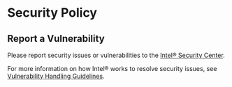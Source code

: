 # Security Policy

## Report a Vulnerability

Please report security issues or vulnerabilities to the
[Intel® Security Center].

For more information on how Intel® works to resolve security issues, see
[Vulnerability Handling Guidelines].

[intel® security center]: https://www.intel.com/content/www/us/en/security-center/default.html
[vulnerability handling guidelines]: https://www.intel.com/content/www/us/en/security-center/vulnerability-handling-guidelines.html
